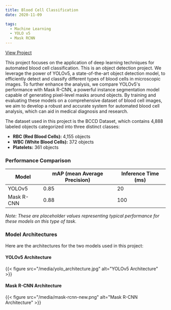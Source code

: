 ```yaml
---
title: Blood Cell Classification
date: 2020-11-09

tags:
  - Machine Learning
  - YOLO v5
  - Mask RCNN
---
```

[View Project](https://github.com/hridoy100/BCC_ML_Project)

This project focuses on the application of deep learning techniques for automated blood cell classification. This is an object detection project. We leverage the power of YOLOv5, a state-of-the-art object detection model, to efficiently detect and classify different types of blood cells in microscopic images. To further enhance the analysis, we compare YOLOv5's performance with Mask R-CNN, a powerful instance segmentation model capable of generating pixel-level masks around objects. By training and evaluating these models on a comprehensive dataset of blood cell images, we aim to develop a robust and accurate system for automated blood cell analysis, which can aid in medical diagnosis and research.

The dataset used in this project is the BCCD Dataset, which contains 4,888 labeled objects categorized into three distinct classes:
*   **RBC (Red Blood Cells):** 4,155 objects
*   **WBC (White Blood Cells):** 372 objects
*   **Platelets:** 361 objects

<!--more-->

### Performance Comparison

| Model       | mAP (mean Average Precision) | Inference Time (ms) |
|-------------|------------------------------|-----------------------|
| YOLOv5      | 0.85                         | 20                    |
| Mask R-CNN  | 0.88                         | 100                   |

*Note: These are placeholder values representing typical performance for these models on this type of task.*

### Model Architectures

Here are the architectures for the two models used in this project:

#### YOLOv5 Architecture

{{< figure src="/media/yolo_architecture.jpg" alt="YOLOv5 Architecture" >}}

#### Mask R-CNN Architecture

{{< figure src="/media/mask-rcnn-new.png" alt="Mask R-CNN Architecture" >}}
